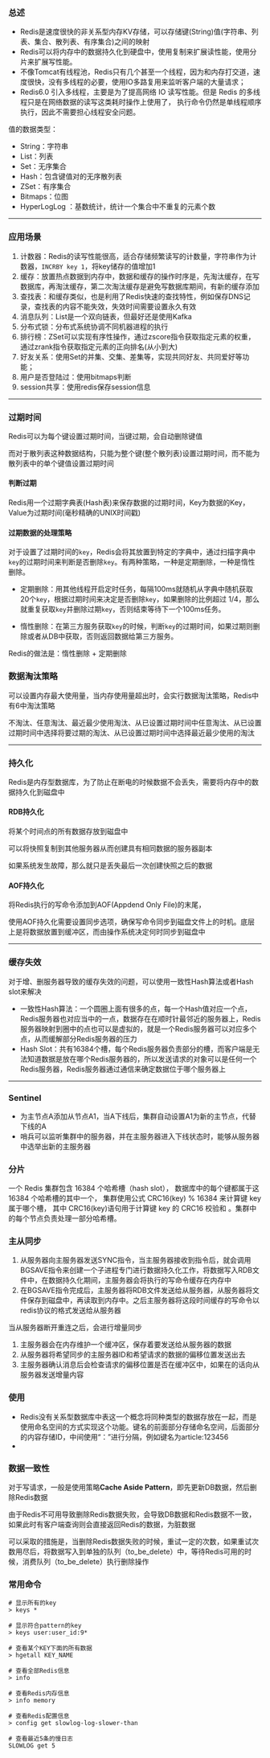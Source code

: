 
### 总述
- Redis是速度很快的非关系型内存KV存储，可以存储键(String)值(字符串、列表、集合、散列表、有序集合)之间的映射
- Redis可以将内存中的数据持久化到硬盘中，使用复制来扩展读性能，使用分片来扩展写性能。
- 不像Tomcat有线程池，Redis只有几个甚至一个线程，因为和内存打交道，速度很快，没有多线程的必要，使用IO多路复用来监听客户端的大量请求；
- Redis6.0 引入多线程，主要是为了提高网络 IO 读写性能。但是 Redis 的多线程只是在网络数据的读写这类耗时操作上使用了， 执行命令仍然是单线程顺序执行，因此不需要担心线程安全问题。

值的数据类型：
- String：字符串
- List：列表
- Set：无序集合
- Hash：包含键值对的无序散列表
- ZSet：有序集合
- Bitmaps：位图
- HyperLogLog ：基数统计，统计一个集合中不重复的元素个数

---
### 应用场景
1. 计数器：Redis的读写性能很高，适合存储频繁读写的计数量，字符串作为计数器，`INCRBY key 1`，将key储存的值增加1
2. 缓存：放置热点数据到内存中，数据和缓存的操作时序是，先淘汰缓存，在写数据库，再淘汰缓存，第二次淘汰缓存是避免写数据库期间，有新的缓存添加
3. 查找表：和缓存类似，也是利用了Redis快速的查找特性，例如保存DNS记录，查找表的内容不能失效，失效时间需要设置永久有效
4. 消息队列：List是一个双向链表，但最好还是使用Kafka
5. 分布式锁：分布式系统协调不同机器进程的执行
6. 排行榜：ZSet可以实现有序性操作，通过zscore指令获取指定元素的权重，通过zrank指令获取指定元素的正向排名(从小到大)
7. 好友关系：使用Set的并集、交集、差集等，实现共同好友、共同爱好等功能；
8. 用户是否登陆过：使用bitmaps判断
9. session共享：使用redis保存session信息

---
### 过期时间
Redis可以为每个键设置过期时间，当键过期，会自动删除键值

而对于散列表这种数据结构，只能为整个键(整个散列表)设置过期时间，而不能为散列表中的单个键值设置过期时间

#### 判断过期
Redis用一个过期字典表(Hash表)来保存数据的过期时间，Key为数据的Key，Value为过期时间(毫秒精确的UNIX时间戳)

#### 过期数据的处理策略
对于设置了过期时间的`key`，Redis会将其放置到特定的字典中，通过扫描字典中`key`的过期时间来判断是否删除`key`。有两种策略，一种是定期删除，一种是惰性删除。

- 定期删除：用其他线程开启定时任务，每隔100ms就随机从字典中随机获取20个`key`，根据过期时间来决定是否删除`key`，如果删除的比例超过 1/4，那么就重复获取`key`并删除过期`key`，否则结束等待下一个100ms任务。

- 惰性删除：在第三方服务获取`key`的时候，判断`key`的过期时间，如果过期则删除或者从DB中获取，否则返回数据给第三方服务。

Redis的做法是：惰性删除 + 定期删除

### 数据淘汰策略
可以设置内存最大使用量，当内存使用量超出时，会实行数据淘汰策略，Redis中有6中淘汰策略

不淘汰、任意淘汰、最近最少使用淘汰、从已设置过期时间中任意淘汰、从已设置过期时间中选择将要过期的淘汰、从已设置过期时间中选择最近最少使用的淘汰

---
### 持久化
Redis是内存型数据库，为了防止在断电的时候数据不会丢失，需要将内存中的数据持久化到磁盘中

#### RDB持久化
将某个时间点的所有数据存放到磁盘中

可以将快照复制到其他服务器从而创建具有相同数据的服务器副本

如果系统发生故障，那么就只是丢失最后一次创建快照之后的数据

#### AOF持久化
将Redis执行的写命令添加到AOF(Appdend Only File)的末尾，

使用AOF持久化需要设置同步选项，确保写命令同步到磁盘文件上的时机。底层上是将数据放置到缓冲区，而由操作系统决定何时同步到磁盘中

---
### 缓存失效
对于增、删服务器导致的缓存失效的问题，可以使用一致性Hash算法或者Hash slot来解决
- 一致性Hash算法：一个圆圈上面有很多的点，每一个Hash值对应一个点，Redis服务器也对应当中的一点，数据存在在顺时针最邻近的服务器上，Redis服务器映射到圈中的点也可以是虚拟的，就是一个Redis服务器可以对应多个点，从而缓解部分Redis服务器的压力
- Hash Slot：共有16384个槽，每个Redis服务器负责部分的槽，而客户端是无法知道数据是放在哪个Redis服务器的，所以发送请求的对象可以是任何一个Redis服务器，Redis服务器通过通信来确定数据位于哪个服务器上

---
### Sentinel
- 为主节点A添加从节点A1，当A下线后，集群自动设置A1为新的主节点，代替下线的A
- 哨兵可以监听集群中的服务器，并在主服务器进入下线状态时，能够从服务器中选举出新的主服务器

### 分片
一个 Redis 集群包含 16384 个哈希槽（hash slot）， 数据库中的每个键都属于这 16384 个哈希槽的其中一个， 集群使用公式 CRC16(key) % 16384 来计算键 key 属于哪个槽， 其中 CRC16(key)语句用于计算键 key 的 CRC16 校验和 。集群中的每个节点负责处理一部分哈希槽。




### 主从同步
1. 从服务器向主服务器发送SYNC指令，当主服务器接收到指令后，就会调用BGSAVE指令来创建一个子进程专门进行数据持久化工作，将数据写入RDB文件中，在数据持久化期间，主服务器会将执行的写命令缓存在内存中
2. 在BGSAVE指令完成后，主服务器将RDB文件发送给从服务器，从服务器将文件保存到磁盘中，再读取到内存中。之后主服务器将这段时间缓存的写命令以redis协议的格式发送给从服务器

当从服务器断开重连之后，会进行增量同步
1. 主服务器会在内存维护一个缓冲区，保存着要发送给从服务器的数据
2. 从服务器将希望同步的主服务器ID和希望请求的数据的偏移位置发送出去
3. 主服务器确认消息后会检查请求的偏移位置是否在缓冲区中，如果在的话向从服务器发送增量内容


### 使用
- Redis没有关系型数据库中表这一个概念将同种类型的数据存放在一起，而是使用命名空间的方式实现这个功能。键名的前面部分存储命名空间，后面部分的内容存储ID，中间使用“：”进行分隔，例如键名为article:123456
- 



### 数据一致性

对于写请求，一般是使用策略**Cache Aside Pattern**，即先更新DB数据，然后删除Redis数据

由于Redis不可用导致删除Redis数据失败，会导致DB数据和Redis数据不一致，如果此时有客户端查询则会直接返回Redis的数据，为脏数据

可以采取的措施是，当删除Redis数据失败的时候，重试一定的次数，如果重试次数用尽后，将数据写入到单独的队列（to_be_delete）中，等待Redis可用的时候，消费队列（to_be_delete）执行删除操作



### 常用命令

```shell
# 显示所有的key
> keys *

# 显示符合pattern的key
> keys user:user_id:9*

# 查看某个KEY下面的所有数据
> hgetall KEY_NAME

# 查看全部Redis信息
> info

# 查看Redis内存信息
> info memory

# 查看Redis配置信息
> config get slowlog-log-slower-than

# 查看最近5条的慢日志
SLOWLOG get 5
```

